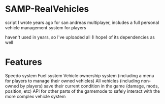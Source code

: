 # SAMP-RealVehicles
script I wrote years ago for san andreas multiplayer, includes a full personal vehicle management system for players

haven't used in years, so I've uploaded all (I hope) of its dependencies as well

# Features
Speedo system
Fuel system
Vehicle ownership system (including a menu for players to manage their owned vehicles)
All vehicles (including non-owned by players) save their current condition in the game (damage, mods, position, etc)
API for other parts of the gamemode to safely interact with the more complex vehicle system
